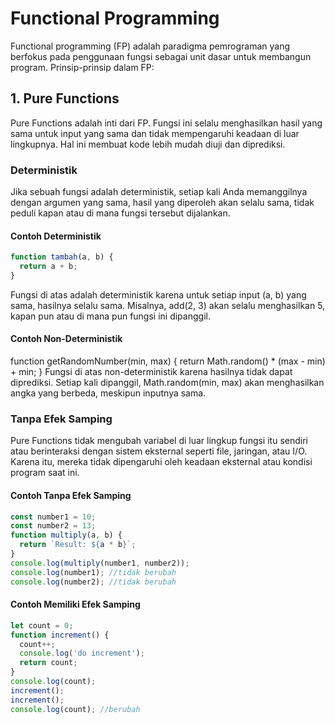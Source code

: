 # Functional Programming

Functional programming (FP) adalah paradigma pemrograman yang berfokus pada penggunaan fungsi sebagai unit dasar untuk membangun program.
Prinsip-prinsip dalam FP:

## 1. Pure Functions
Pure Functions adalah inti dari FP. Fungsi ini selalu menghasilkan hasil yang sama untuk input yang sama dan tidak mempengaruhi keadaan di luar lingkupnya. Hal ini membuat kode lebih mudah diuji dan diprediksi.

### Deterministik
Jika sebuah fungsi adalah deterministik, setiap kali Anda memanggilnya dengan argumen yang sama, hasil yang diperoleh akan selalu sama, tidak peduli kapan atau di mana fungsi tersebut dijalankan.

#### Contoh Deterministik
```js
function tambah(a, b) {
  return a + b;
}
```
Fungsi di atas adalah deterministik karena untuk setiap input (a, b) yang sama, hasilnya selalu sama. Misalnya, add(2, 3) akan selalu menghasilkan 5, kapan pun atau di mana pun fungsi ini dipanggil.

#### Contoh Non-Deterministik
function getRandomNumber(min, max) {
  return Math.random() * (max - min) + min;
}
Fungsi di atas non-deterministik karena hasilnya tidak dapat diprediksi. Setiap kali dipanggil, Math.random(min, max) akan menghasilkan angka yang berbeda, meskipun inputnya sama.

### Tanpa Efek Samping
Pure Functions tidak mengubah variabel di luar lingkup fungsi itu sendiri atau berinteraksi dengan sistem eksternal seperti file, jaringan, atau I/O. Karena itu, mereka tidak dipengaruhi oleh keadaan eksternal atau kondisi program saat ini.

#### Contoh Tanpa Efek Samping
```js
const number1 = 10;
const number2 = 13;
function multiply(a, b) {
  return `Result: ${a * b}`;
}
console.log(multiply(number1, number2));
console.log(number1); //tidak berubah
console.log(number2); //tidak berubah
```

#### Contoh Memiliki Efek Samping
```js
let count = 0;
function increment() {
  count++;
  console.log('do increment');
  return count;
}
console.log(count);
increment();
increment();
console.log(count); //berubah
```

